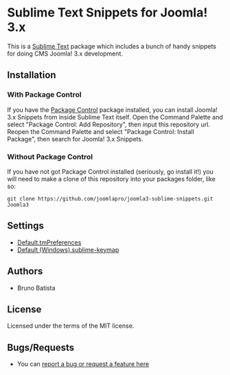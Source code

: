 Sublime Text Snippets for Joomla! 3.x
=====================================

This is a [Sublime Text][sublime] package which includes a bunch of handy snippets for doing CMS Joomla! 3.x development.

## Installation ##

### With Package Control ###

If you have the [Package Control][package_control] package installed, you can install Joomla! 3.x Snippets from inside Sublime Text itself. Open the Command Palette and select "Package Control: Add Repository", then input this repository url. Reopen the Command Palette and select "Package Control: Install Package", then search for Joomla! 3.x Snippets.

### Without Package Control ###

If you have not got Package Control installed (seriously, go install it!) you will need to make a clone of this repository into your packages folder, like so:

    git clone https://github.com/joomlapro/joomla3-sublime-snippets.git Joomla3

## Settings ##

* [Default.tmPreferences](https://gist.github.com/brunobatista/5151657)
* [Default (Windows).sublime-keymap](https://gist.github.com/brunobatista/4737853)

## Authors ##

* Bruno Batista

## License ##

Licensed under the terms of the MIT license.

## Bugs/Requests ##

* You can [report a bug or request a feature here](http://github.com/joomlapro/joomla3-sublime-snippets/issues)

[sublime]: http://www.sublimetext.com/
[package_control]: http://wbond.net/sublime_packages/package_control